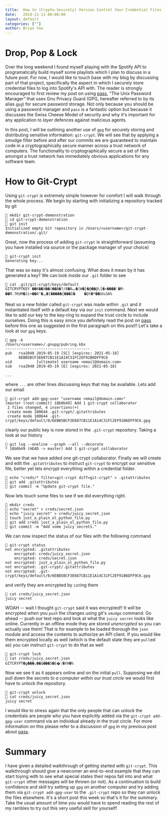 ```yaml
---
title:  How to (Crypto-Securely) Version Control Your Credential Files
date:   2019-11-13 00:00:00
layout: default
categories: [""]
author: Brian Yee
---
```


Drop, Pop & Lock
================

Over the long weekend I found myself playing with the Spotify API to programatically build myself
some playlists which I plan to discuss in a future post. For now, I would like to touch base with
my blog by discussing part of that project, specifically the aspect in which I securely store
credential files to log into Spotify's API with. The reader is strongly encouraged to first review
my post on using [pass](2019-09-15-pass.markdown), "The Unix Password Manager" that uses Gnu
Privacy Guard (GPG, hereafter referred to by its alias `gpg`) for secure password storage. Not only
because you should be using a password manager and `pass` is a fantastic option but because it
discusses the Swiss Cheese Model of security and why it's important for any application to _layer_
defences against malicious agents.

In this post, I will be outlining another use of `gpg` for securely storing and distributing
sensitive information: `git-crypt`. We will see that by applying a smudge filter before and after
our commits we are guaranteed to maintain code in a cryptographically secure manner across a trust
network of computers. The functionality to cryptographically secure a set of files amongst a trust
network has immediately obvious applications for any software team.

How to Git-Crypt
================

Using `git-crypt` is extremely simple however for comfort I will walk through the whole process. We
begin by starting with initializing a repository tracked by git

```
🌊 mkdir git-crypt-demonstration
🌊 cd git-crypt-demonstration
🌊 git init
Initialized empty Git repository in /Users/<username>/git-crypt-demonstration/.git/
```

Great, now the process of adding `git-crypt` is straightforward (assuming you have installed via
source or the package manager of your choice)

```
🌊 git-crypt init
Generating key...
```

That was so easy it's almost confusing. What does it mean by it has generated a key? We can look
inside our `.git` folder to see

```
🌊 cat .git/git-crypt/keys/default
GITCRYPTKEY ��K��X��(��B�?/8�0ٮ�(W�}�@��@\[�>����'�M-��M.7KUM�Ji+��6"�ݕ�[�����{���I�	�QY�*��UԊ3A%
```

Neat so a new folder called `git-crypt` was made within `.git` and it instantiated itself with a
default key via our `init` command. Next we would like to add our key to the key-ring to expand the
trust circle to include ourselves. Doing this is easy since you definitely read the post on
[pass](2019-09-15-pass.markdown) before this one as suggested in the first paragraph on this post!!
Let's take a look at our `gpg` keys.

```
🌊 gpg -k
/Users/<username>/.gnupg/pubring.kbx
--------------------------------------
pub   rsa2048 2019-05-19 [SC] [expires: 2021-05-18]
      6EBB5BCF3E687CB11E1A14C31FC2EF91B6DFF9C6
uid           [ultimate] username <email@domain.com>
sub   rsa2048 2019-05-19 [E] [expires: 2021-05-18]

...
```

where `...` are other lines discussing keys that may be available. Lets add our
email

```
🌊 git-crypt add-gpg-user "username <email@domain.com>"
[master (root-commit) 18b0b49] Add 1 git-crypt collaborator
 2 files changed, 4 insertions(+)
 create mode 100644 .git-crypt/.gitattributes
 create mode 100644 .git-crypt/keys/default/0/6EBB5BCF3E687CB11E1A14C31FC2EF91B6DFF9C6.gpg
```

clearly our public key is now stored in the `.git-crypt` repository. Taking a look at our history

```
🌊 git log --oneline --graph --all --decorate
* 18b0b49 (HEAD -> master) Add 1 git-crypt collaborator
```

We see that we have added one git-crypt collaborator. Finally we will create and edit the
`.gitattributes` to instruct `git-crypt` to encrypt our sensitive file, better yet lets encrypt
everything within a credential folder.

```
🌊 echo "creds/* filter=git-crypt diff=git-crypt" > .gitattributes
🌊 git add .gitattributes
🌊 git commit -m "Update git-crypt file."
```

Now lets touch some files to see if we did everything right.

```
🌊 mkdir creds
🌊 echo "secret" > creds/secret.json
🌊 echo "juicy secret" > creds/juicy_secret.json
🌊 touch just_a_plain_ol_python_file.py
🌊 git add creds just_a_plain_ol_python_file.py
🌊 git commit -m "Add some juicy secrets."
```

We can now inspect the status of our files with the following command

```
🌊 git-crypt status
not encrypted: .gitattributes
    encrypted: creds/juicy_secret.json
    encrypted: creds/secret.json
not encrypted: just_a_plain_ol_python_file.py
not encrypted: .git-crypt/.gitattributes
not encrypted: .git-crypt/keys/default/0/6EBB5BCF3E687CB11E1A14C31FC2EF91B6DFF9C6.gpg
```

and verify they are encrypted by `cat`ing them

```
🌊 cat creds/juicy_secret.json
juicy secret
```

WOAH -- wait I thought `git-crypt` said it was encrypted!! It _will_ be encrypted _when_ you `push`
the changes using git's `smudge` command. Go ahead -- push our test repo and look at what the
`juicy secret` looks like online. Currently in an offline mode they are stored _unencrypted_ so you
can actually use them! That is for example to be loaded thorough the `json` module and access the
contents to authorize an API client. If you would like them encrypted locally as well (which is the
default state they are `pull`ed as) you can instruct `git-crypt` to do that as well

```
🌊 git-crypt lock
🌊 cat creds/juicy_secret.json
GITCRYPT�g���;��$���5�E�ͭ:�YH�%
```

Now we see it as it appears online and on the initial `pull`. Supposing we did pull down the
secrets _to a computer within our trust circle_ we would first have to unlock the repository.

```
🌊 git-crypt unlock
🌊 cat creds/juicy_secret.json
juicy secret
```

I would like to stress again that the only people that can unlock the credentials are people who
you have explicitly added via the `git-crypt add-gpg-user` command via an individual already in the
trust circle. For more information on this please refer to a discussion of `gpg` in my previous
post about [pass](2019-09-15-pass.markdown).

Summary
=======

I have given a detailed walkthrough of getting started with `git-crypt`. This walkthrough should
give a newcomer an end-to-end example that they can start toying with to see what special states
their repos fall into and what `git-crypt` other messages will be thrown (or not). As a
continuation to build confidence and skill try setting up `gpg` on another computer and try adding
them via `git-crypt add-gpg-user` to the `.git-crypt` repo so they can unlock the files elsewhere.
It's a short post this week so that's it for the summary. Take the usual amount of time you would
have to spend reading the rest of my rambles to try out this very useful skill for yourself!
